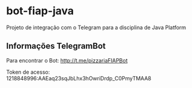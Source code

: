 # bot-fiap-java
Projeto de integração com o Telegram para a disciplina de Java Platform 

## Informações TelegramBot

Para encontrar o Bot: http://t.me/pizzariaFIAPBot

Token de acesso: 1218848996:AAEaq23sqJbLhx3hOwriDrdp_C0PmyTMAA8
